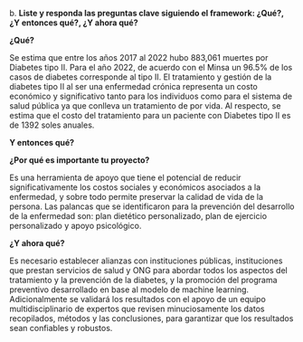 b.
**Liste y responda las preguntas clave siguiendo el framework: ¿Qué?, ¿Y entonces qué?, ¿Y ahora qué?**

**¿Qué?**

Se estima que entre los años 2017 al 2022 hubo 883,061 muertes por Diabetes tipo II. Para el año 2022, de acuerdo con el Minsa un 96.5% de los casos de diabetes corresponde al tipo II. El tratamiento y gestión de la diabetes tipo II al ser una enfermedad crónica representa un costo económico y significativo tanto para los individuos como para el sistema de salud pública ya que conlleva un tratamiento de por vida. Al respecto, se estima que el costo del tratamiento para un paciente con Diabetes tipo II es de 1392 soles anuales.

**Y entonces qué?**

**¿Por qué es importante tu proyecto?**

Es una herramienta de apoyo que tiene el potencial de reducir significativamente los costos sociales y económicos asociados a la enfermedad, y sobre todo permite preservar la calidad de vida de la persona. Las palancas que se identificaron para la prevención del desarrollo de la enfermedad son: plan dietético personalizado, plan de ejercicio personalizado y apoyo psicológico.

**¿Y ahora qué?**

Es necesario establecer alianzas con instituciones públicas, instituciones que prestan servicios de salud y ONG para abordar todos los aspectos del tratamiento y la prevención de la diabetes, y la promoción del programa preventivo desarrollado en base al modelo de machine learning. Adicionalmente se validará los resultados con el apoyo de un equipo multidisciplinario de expertos que revisen minuciosamente los datos recopilados, métodos y las conclusiones, para garantizar que los resultados sean confiables y robustos.

